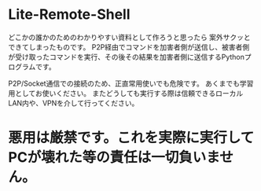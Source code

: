 # Lite-Remote-Shell
どこかの誰かのためのわかりやすい資料として作ろうと思ったら
案外サクッとできてしまったものです。
P2P経由でコマンドを加害者側が送信し、被害者側が受け取ったコマンドを実行、その後その結果を加害者側に送信するPythonプログラムです。

P2P/Socket通信での接続のため、正直常用使いでも危険です。
あくまでも学習用としてお使いください。
またどうしても実行する際は信頼できるローカルLAN内や、VPNを介して行ってください。

# 悪用は厳禁です。これを実際に実行してPCが壊れた等の責任は一切負いません。
